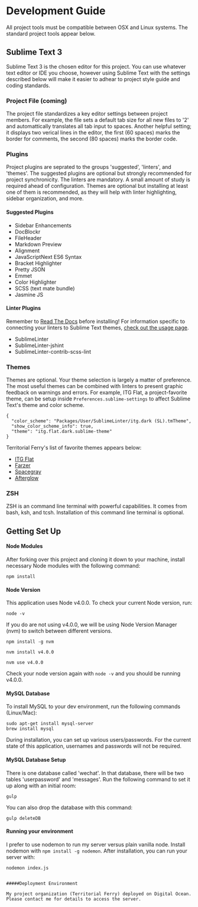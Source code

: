 # Development Guide

All project tools must be compatible between OSX and Linux systems. The standard project tools appear below.

## Sublime Text 3
Sublime Text 3 is the chosen editor for this project. You can use whatever text editor or IDE you choose, however using Sublime Text with the settings described below will make it easier to adhear to project style guide and coding standards.

### Project File (coming)

The project file standardizes a key editor settings between project members. For example, the file sets a default tab size for all new files to '2' and automattically translates all tab input to spaces. Another helpful setting; it displays two verical lines in the editor, the first (60 spaces) marks the border for comments, the second (80 spaces) marks the border code.

### Plugins

Project plugins are seprated to the groups 'suggested', 'linters', and 'themes'. The suggested plugins are optional but strongly recommended for project synchronicity.  The linters are mandatory.  A small amount of study is required ahead of configuration.  Themes are optional but installing at least one of them is recommended, as they will help with linter highlighting, sidebar organization, and more.

#### Suggested Plugins

* Sidebar Enhancements
* DocBlockr
* File​Header
* Markdown Preview
* Alignment
* JavaScriptNext ES6 Syntax
* Bracket Highlighter
* Pretty JSON
* Emmet
* Color Highlighter
* SCSS (text mate bundle)
* Jasmine JS

#### Linter Plugins

Remember to [Read The Docs](http://www.sublimelinter.com/en/latest/index.html) before installing! For information specific to connecting your linters to Sublime Text themes, [check out the usage page](http://www.sublimelinter.com/en/latest/usage.html).

* SublimeLinter
* SublimeLinter-jshint
* SublimeLinter-contrib-scss-lint

### Themes

Themes are optional. Your theme selection is largely a matter of preference. The most useful themes can be combined with linters to present graphic feedback on warnings and errors.  For example, ITG Flat, a project-favorite theme, can be setup inside `Preferences.sublime-settings` to affect Sublime Text's theme and color scheme.

```
{
  "color_scheme": "Packages/User/SublimeLinter/itg.dark (SL).tmTheme",
  "show_color_scheme_info": true,
  "theme": "itg.flat.dark.sublime-theme"
}
```

Territorial Ferry's list of favorite themes appears below:

* [ITG Flat](http://itsthatguy.com/post/70191573560/sublime-text-theme-itg-flat)
* [Farzer](http://devthemez.com/farzher)
* [Spacegray](http://kkga.github.io/spacegray/)
* [Afterglow](http://yabatadesign.github.io/afterglow-theme/)


### ZSH

ZSH is an command line terminal with powerful capabilities. It comes from bash, ksh, and tcsh. Installation of this command line terminal is optional. 

## Getting Set Up

#### Node Modules

After forking over this project and cloning it down to your machine, install necessary Node modules with the following command: 

<code>npm install</code>

#### Node Version

This application uses Node v4.0.0. To check your current Node version, run: 

<code>node -v</code>

If you do are not using v4.0.0, we will be using Node Version Manager (nvm) to switch between different versions. 

```
npm install -g nvm

nvm install v4.0.0

nvm use v4.0.0
```

Check your node version again with <code>node -v</code> and you should be running v4.0.0. 

#### MySQL Database

To install MySQL to your dev environment, run the following commands (Linux/Mac): 

```
sudo apt-get install mysql-server
brew install mysql
```

During installation, you can set up various users/passwords. For the current state of this application, usernames and passwords will not be required. 

#### MySQL Database Setup

There is one database called 'wechat'. In that database, there will be two tables 'userpassword' and 'messages'. Run the following command to set it up along with an initial room: 

```
gulp
```

You can also drop the database with this command: 

```
gulp deleteDB
```

#### Running your environment

I prefer to use nodemon to run my server versus plain vanilla node. Install nodemon with <code>npm install -g nodemon</code>. After installation, you can run your server with: 

```
nodemon index.js
```

```

#####Deployment Environment

My project organization (Territorial Ferry) deployed on Digital Ocean. Please contact me for details to access the server. 